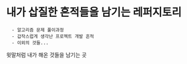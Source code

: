 # 내가 삽질한 흔적들을 남기는 레퍼지토리

```
  - 알고리즘 문제 풀이과정
  - 갑작스럽게 생각난 프로젝트 개발 흔적
  - 이외의 것들...
```

윗말처럼 내가 해온 것들을 남기는 곳
